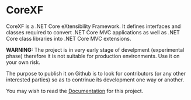 # CoreXF
CoreXF is a .NET Core eXtensibility Framework. It defines interfaces and classes required to convert .NET Core MVC applications as well as .NET Core class libraries into .NET Core MVC extensions.

**WARNING:** The project is in very early stage of develpment (experimental phase) therefore it is not suitable for production environments. Use it on your own risk.

The purpose to publish it on Github is to look for contributors (or any other interested parties) so as to contrinue its development one way or another. 

You may wish to read the [Documentation](https://github.com/achristov/CoreXF/wiki) for this project.
